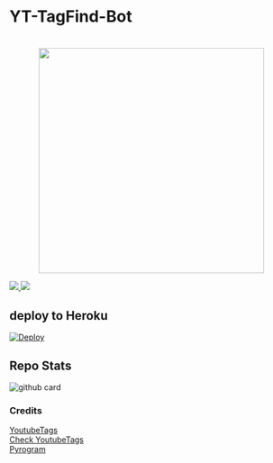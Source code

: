 # YT-TagFind-Bot


# 

<p align="center"><a href="https://t.me"><img src="https://telegra.ph/file/aa4746dd689168c880b95.jpg" width="400"></a></p>
<p align="center"></P>

<a href="https://t.me"><img src="https://img.shields.io/badge/support%20group-blue.svg?style=for-the-badge&logo=Telegram">
</a> <a href="https://t.me"><img src="https://img.shields.io/badge/Join-Updates%20Channel-blue.svg?style=for-the-badge&logo=Telegram"></a>


##  deploy to Heroku 

[![Deploy](https://www.herokucdn.com/deploy/button.svg)](https://heroku.com/deploy?template=https://github.com/Killersparrow0/YT-tag-bot)  
     


## Repo Stats
![github card](https://github-readme-stats.vercel.app/api/pin/?username=Killersparrow0&repo=YT-tag-bot&theme=dark)


### Credits 
[YoutubeTags](https://pypi.org/project/YoutubeTags)<br>
[Check YoutubeTags](https://github.com/bughunter0/Youtubetags)<br>
[Pyrogram](https://docs.pyrogram.org/)
